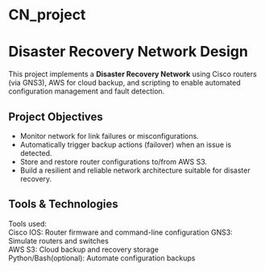 # CN_project

# Disaster Recovery Network Design

This project implements a **Disaster Recovery Network** using Cisco routers (via GNS3), AWS for cloud backup, and scripting to enable automated configuration management and fault detection.

## Project Objectives

- Monitor network for link failures or misconfigurations.
- Automatically trigger backup actions (failover) when an issue is detected.
- Store and restore router configurations to/from AWS S3.
- Build a resilient and reliable network architecture suitable for disaster recovery.

## Tools & Technologies

Tools used:                                   
Cisco IOS: Router firmware and command-line configuration 
GNS3: Simulate routers and switches             
AWS S3: Cloud backup and recovery storage         
Python/Bash(optional):  Automate configuration backups
